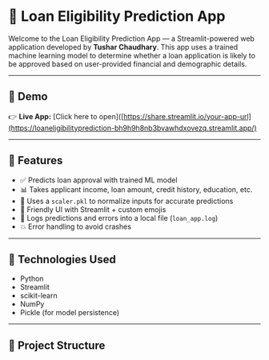 # 🏦 Loan Eligibility Prediction App

Welcome to the Loan Eligibility Prediction App — a Streamlit-powered web application developed by **Tushar Chaudhary**. This app uses a trained machine learning model to determine whether a loan application is likely to be approved based on user-provided financial and demographic details.

---

## 🚀 Demo

👉 **Live App:** [Click here to open]([https://share.streamlit.io/your-app-url](https://loaneligibilityprediction-bh9h9h8nb3bvawhdxovezq.streamlit.app/)

---

## 🎯 Features

- ✅ Predicts loan approval with trained ML model
- 📊 Takes applicant income, loan amount, credit history, education, etc.
- 🔐 Uses a `scaler.pkl` to normalize inputs for accurate predictions
- 💬 Friendly UI with Streamlit + custom emojis
- 🧾 Logs predictions and errors into a local file (`loan_app.log`)
- 💥 Error handling to avoid crashes

---

## 🧠 Technologies Used

- Python
- Streamlit
- scikit-learn
- NumPy
- Pickle (for model persistence)

---

## 📁 Project Structure

